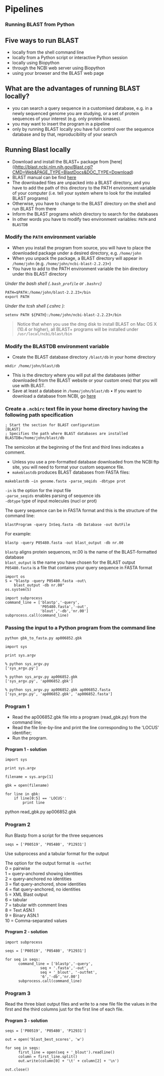

# Pipelines

### Running BLAST from Python

## Five ways to run BLAST
-  locally from the shell command line
-  locally from a Python script or interactive Python session
-  locally using Biopython
-  through the NCBI web server using Biopython
-  using your browser and the BLAST web page



## What are the advantages of running BLAST locally?

-  you can search a query sequence in a customised database, e.g. in a newly sequenced genome you are studying, or a set of protein sequences of your interest (e.g. only protein kinases).
-  you may want to insert the program in a pipeline
-  only by running BLAST locally you have full control over the sequence database and by that, reproducibility of your search

## Running Blast locally
-  Download and install the BLAST+ package from [here]((http://blast.ncbi.nlm.nih.gov/Blast.cgi?CMD=Web&PAGE_TYPE=BlastDocs&DOC_TYPE=Download)
-  BLAST manual can be find [here](http://www.ncbi.nlm.nih.gov/books/NBK1762/)
-  The downloaded files are unpacked into a BLAST directory, and you have to add the path of this directory to the PATH environment variable of your computer (i.e. tell your system where to look for the installed BLAST programs)
-  Otherwise, you have to change to the BLAST directory on the shell and run BLAST from there
-   Inform the BLAST programs which directory to search for the databases
-   In other words you have to modify two environment variables: `PATH` and `BLASTDB`

### Modify the `PATH` environment variable
-  When you install the program from source, you will have to place the downloaded package under a desired directory, e.g. `/home/john`
-   When you unpack the package, a BLAST directory will appear in
`/home/john` (e.g. ``/home/john/ncbi-blast-2.2.23+``)
-  You have to add to the PATH environment variable the bin directory under this BLAST directory


*Under the bash shell (`.bash_profile` or `.bashrc`)*
```
PATH=$PATH:/home/john/blast-2.2.23+/bin
export PATH
```

*Under the tcsh shell (.cshrc ):*
```
setenv PATH ${PATH}:/home/john/ncbi-blast-2.2.23+/bin
```

>Notice that when you use the dmg disk to install BLAST on Mac OS X (10.4 or higher), all BLAST+ programs will be installed under `/usr/local/ncbi/blast/bin`


### Modify the BLASTDB environment variable

- Create the BLAST database directory `/blast/db` in your
home directory
```
mkdir /home/john/blast/db
```
-  This is the directory where you will put all the databases (either downloaded from the BLAST website or your custom ones) that you will use with BLAST.
-  Save at least a database in `/home/john/blast/db`
•  If you want to download a database from NCBI, go [here](ftp://ftp.ncbi.nlm.nih.gov/blast/db)

### Create a `.ncbirc` text file in your home directory having the following path specification

```
; Start the section for BLAST configuration
[BLAST]
; Specifies the path where BLAST databases are installed
BLASTDB=/home/john/blast/db
```

The semicolon at the beginning of the first and third lines indicates a comment.

-  Unless you use a pre-formatted database downloaded from the NCBI ftp site, you will need to format your custom sequence file.
-   `makeblastdb` produces BLAST databases from FASTA files:
```
makeblastdb –in genome.fasta -parse_seqids -dbtype prot
```
`-in` is the option for the input file <br/>
`-parse_seqids` enables parsing of sequence ids <br/>
`-dbtype` type of input molecules (nucl or prot)<br/>

The query sequence can be in FASTA format and this is the structure of the command line:
```
blastProgram -query InSeq.fasta -db Database -out OutFile
```
For example:
```
blastp -query P05480.fasta -out blast_output -db nr.00
```
`blastp` aligns protein sequences, nr.00 is the name of the BLAST-formatted database<br/>
`blast_output` is the name you have chosen for the BLAST output<br/>
`P05480.fasta` is a file that contains your query sequence in FASTA format<br/>

```
import os
S = "blastp -query P05480.fasta -out\
    blast_output -db nr.00"
os.system(S)
```


```
import subprocess
command_line = ['blastp','-query',
                'P05480.fasta','-out',
                'blout','-db','nr.00']
subprocess.call(command_line)
```

### Passing the input to a Python program from the command line


```
python gbk_to_fasta.py ap006852.gbk
```

```
import sys

print sys.argv

% python sys_argv.py
['sys_argv.py']

% python sys_argv.py ap006852.gbk
['sys_argv.py', 'ap006852.gbk']

% python sys_argv.py ap006852.gbk ap006852.fasta
['sys_argv.py', 'ap006852.gbk', 'ap006852.fasta']
```

### Program 1


- Read the ap006852.gbk  file into a program (read_gbk.py) from
the command line;
- Read the file line-by-line and print the line corresponding to the
'LOCUS' identifier;
-   Run the program.

#### Program 1 - solution
```
import sys

print sys.argv

filename = sys.argv[1]

gbk = open(filename)

for line in gbk:
    if line[0:5] == 'LOCUS':
        print line

```
python read_gbk.py ap006852.gbk

### Program 2
Run Blastp from a script for the three sequences
```
seqs = ['P00519', 'P05480', 'P12931']
```
Use subprocess and a tabular format for the output

The option for the output format is `-outfmt`<br/>
0 = pairwise<br/>
1 = query-anchored showing identities<br/>
2 = query-anchored no identities<br/>
3 = flat query-anchored, show identities<br/>
4 = flat query-anchored, no identities<br/>
5 = XML Blast output<br/>
6 = tabular<br/>
7 = tabular with comment lines<br/>
8 = Text ASN.1<br/>
9 = Binary ASN.1<br/>
10 = Comma-separated values<br/>

#### Program 2 - solution
```
import subprocess

seqs = ['P00519', 'P05480', 'P12931']

for seq in seqs:
      command_line = ['blastp','-query',
                seq + '.fasta','-out',
                seq + '_blout', '-outfmt',
                '6','-db','nr.00']
      subprocess.call(command_line)
```

### Program 3


Read the three blast output files and write to a new file
file the values in the first and the third columns just for
the first line of each file.

#### Program 3 - solution
```
seqs = ['P00519', 'P05480', 'P12931']

out = open('blast_best_scores', 'w')

for seq in seqs:
      first_line = open(seq + '_blout').readline()
      column = first_line.split()
      out.write(column[0] + '\t' + column[2] + '\n')

out.close()
```
